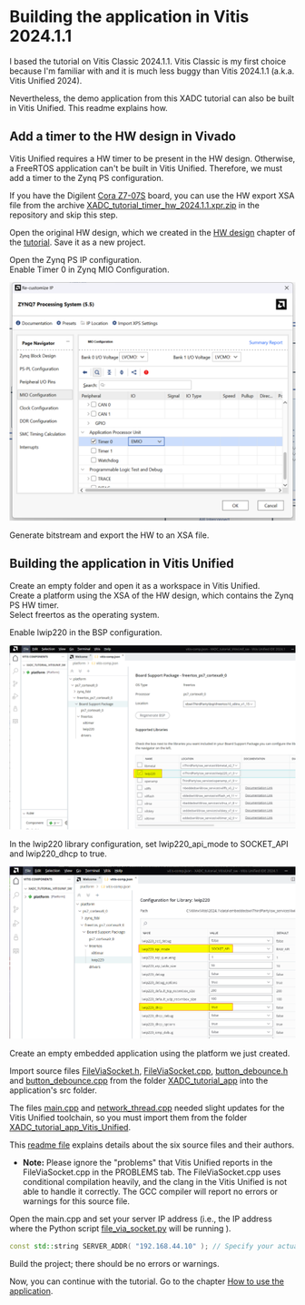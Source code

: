 # Building the application in Vitis 2024.1.1

I based the tutorial on Vitis Classic 2024.1.1. Vitis Classic is my first choice because I'm familiar with and it is much less buggy than Vitis 2024.1.1 (a.k.a. Vitis Unified 2024).

Nevertheless, the demo application from this XADC tutorial can also be built in Vitis Unified. This readme explains how.

## Add a timer to the HW design in Vivado

Vitis Unified requires a HW timer to be present in the HW design. Otherwise, a FreeRTOS application can't be built in Vitis Unified. Therefore, we must add a timer to the Zynq PS configuration.

If you have the Digilent [Cora Z7-07S](https://digilent.com/reference/programmable-logic/cora-z7/start) board, you can use the HW export XSA file from the archive [XADC_tutorial_timer_hw_2024.1.1.xpr.zip](https://github.com/viktor-nikolov/Zynq-XADC-DMA-lwIP/blob/main/project_files/XADC_tutorial_timer_hw_2024.1.1.xpr.zip) in the repository and skip this step.

Open the original HW design, which we created in the [HW design](https://github.com/viktor-nikolov/Zynq-XADC-DMA-lwIP#hardware-design-in-vivado) chapter of the [tutorial](https://github.com/viktor-nikolov/Zynq-XADC-DMA-lwIP). Save it as a new project.

Open the Zynq PS IP configuration.  
Enable Timer 0 in Zynq MIO Configuration.

<img src="..\..\pictures\bd_zynq_timer.png" title=""  width="550">

Generate bitstream and export the HW to an XSA file.

## Building the application in Vitis Unified

Create an empty folder and open it as a workspace in Vitis Unified.  
Create a platform using the XSA of the HW design, which contains the Zynq PS HW timer.  
Select freertos as the operating system.

Enable lwip220 in the BSP configuration.

<img src="..\..\pictures\unif_lwip.png" title="">

In the lwip220 library configuration, set lwip220_api_mode to SOCKET_API and lwip220_dhcp to true.

<img src="..\..\pictures\unif_lwip_config.png" title="">

Create an empty embedded application using the platform we just created.

Import source files [FileViaSocket.h](https://github.com/viktor-nikolov/Zynq-XADC-DMA-lwIP/blob/main/sources/XADC_tutorial_app/FileViaSocket.h), [FileViaSocket.cpp](https://github.com/viktor-nikolov/Zynq-XADC-DMA-lwIP/blob/main/sources/XADC_tutorial_app/FileViaSocket.cpp), [button_debounce.h](https://github.com/viktor-nikolov/Zynq-XADC-DMA-lwIP/blob/main/sources/XADC_tutorial_app/button_debounce.h) and [button_debounce.cpp](https://github.com/viktor-nikolov/Zynq-XADC-DMA-lwIP/blob/main/sources/XADC_tutorial_app/button_debounce.cpp) from the folder [XADC_tutorial_app](https://github.com/viktor-nikolov/Zynq-XADC-DMA-lwIP/tree/main/sources/XADC_tutorial_app) into the application's src folder.

The files [main.cpp](https://github.com/viktor-nikolov/Zynq-XADC-DMA-lwIP/blob/main/sources/XADC_tutorial_app_Vitis_Unified/main.cpp) and [network_thread.cpp](https://github.com/viktor-nikolov/Zynq-XADC-DMA-lwIP/blob/main/sources/XADC_tutorial_app_Vitis_Unified/network_thread.cpp) needed slight updates for the Vitis Unified toolchain, so you must import them from the folder [XADC_tutorial_app_Vitis_Unified](https://github.com/viktor-nikolov/Zynq-XADC-DMA-lwIP/tree/main/sources/XADC_tutorial_app_Vitis_Unified).

This [readme file](https://github.com/viktor-nikolov/Zynq-XADC-DMA-lwIP/blob/draft/sources/XADC_tutorial_app/README.md) explains details about the six source files and their authors.

- **Note:** Please ignore the "problems" that Vitis Unified reports in the FileViaSocket.cpp in the PROBLEMS tab. The FileViaSocket.cpp uses conditional compilation heavily, and the clang in the Vitis Unified is not able to handle it correctly. The GCC compiler will report no errors or warnings for this source file.

Open the main.cpp and set your server IP address (i.e., the IP address where the Python script [file_via_socket.py](https://github.com/viktor-nikolov/lwIP-file-via-socket/blob/main/file_via_socket.py) will be running ).

```c++
const std::string SERVER_ADDR( "192.168.44.10" ); // Specify your actual server IP address
```

Build the project; there should be no errors or warnings. 

Now, you can continue with the tutorial. Go to the chapter [How to use the application](https://github.com/viktor-nikolov/Zynq-XADC-DMA-lwIP?#how-to-use-the-application).
